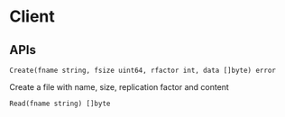 # Client


## APIs

`Create(fname string, fsize uint64, rfactor int, data []byte) error`

Create a file with name, size, replication factor and content

`Read(fname string) []byte`